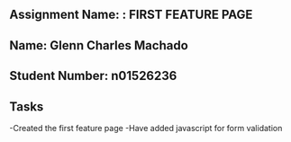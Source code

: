 ## Assignment Name: : FIRST FEATURE PAGE

## Name: Glenn Charles Machado

## Student Number: n01526236

## Tasks

-Created the first feature page
-Have added javascript for form validation

